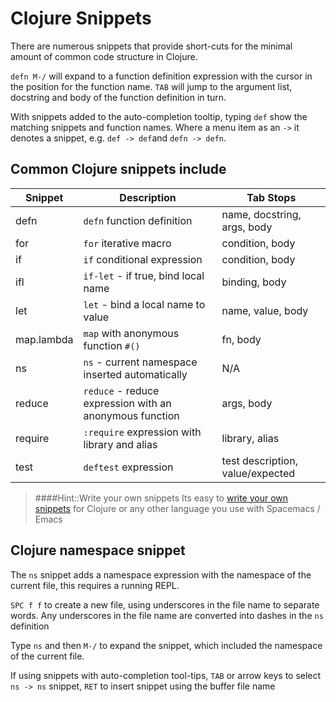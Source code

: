 # Clojure Snippets

<!-- TODO: include clojure-lsp snippets -->

There are numerous snippets that provide short-cuts for the minimal amount of common code structure in Clojure.

`defn M-/` will expand to a function definition expression with the cursor in the position for the function name.  `TAB` will jump to the argument list, docstring and body of the function definition in turn.

With snippets added to the auto-completion tooltip, typing `def` show the matching snippets and function names.  Where a menu item as an `->` it denotes a snippet, e.g. `def -> def`and `defn -> defn`.

## Common Clojure snippets include

| Snippet    | Description                                             | Tab Stops                        |
|------------|---------------------------------------------------------|----------------------------------|
| defn       | `defn` function definition                              | name, docstring, args, body      |
| for        | `for` iterative macro                                   | condition, body                  |
| if         | `if` conditional expression                             | condition, body                  |
| ifl        | `if-let` - if true, bind local name                     | binding, body                    |
| let        | `let` - bind a local name to value                      | name, value, body                |
| map.lambda | `map` with anonymous function `#()`                     | fn, body                         |
| ns         | `ns` - current namespace inserted automatically         | N/A                              |
| reduce     | `reduce` - reduce expression with an anonymous function | args, body                       |
| require    | `:require` expression with library and alias            | library, alias                   |
| test       | `deftest` expression                                    | test description, value/expected |


> ####Hint::Write your own snippets
> Its easy to [write your own snippets](add-your-own-snippets.md) for Clojure or any other language you use with Spacemacs / Emacs

## Clojure namespace snippet

The `ns` snippet adds a namespace expression with the namespace of the current file, this requires a running REPL.

`SPC f f` to create a new file, using underscores in the file name to separate words. Any underscores in the file name are converted into dashes in the `ns` definition

Type `ns` and then `M-/` to expand the snippet, which included the namespace of the current file.

If using snippets with auto-completion tool-tips, `TAB` or arrow keys to select `ns -> ns` snippet, `RET` to insert snippet using the buffer file name

